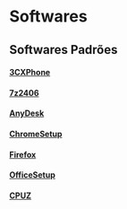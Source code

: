 # Softwares

## Softwares Padrões

#### [3CXPhone](https://github.com/TIC-ZOOMtech/Softwares/blob/main/3CXPhone6.msi)
#### [7z2406](https://github.com/TIC-ZOOMtech/Softwares/blob/main/7z2406.exe)
#### [AnyDesk](https://github.com/TIC-ZOOMtech/Softwares/blob/main/3AnyDesk.exe)
#### [ChromeSetup](https://github.com/TIC-ZOOMtech/Softwares/blob/main/ChromeSetup.exe)
#### [Firefox](https://github.com/TIC-ZOOMtech/Softwares/blob/main/Firefox.exe)
#### [OfficeSetup](https://github.com/TIC-ZOOMtech/Softwares/blob/main/OfficeSetup.exe)
#### [CPUZ](https://github.com/TIC-ZOOMtech/Softwares/blob/main/cpu-z_2.10-en.zip)

